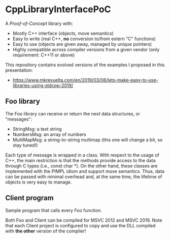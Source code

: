 # CppLibraryInterfacePoC

A *Proof-of-Concept* library with:
+ Mostly C++ interface (objects, move semantics)
+ Easy to write (real C++, **no** conversion to/from extern "C" functions)
+ Easy to use (objects are given away, managed by unique pointers)
+ Highly compatible across compiler versions from a given vendor (only requirement: C++11 or above)

This repository contains evolved versions of the examples I proposed in this presentation:

+ https://www.mkrevuelta.com/en/2019/03/06/lets-make-easy-to-use-libraries-using-stdcpp-2019/

## Foo library

The Foo library can receive or return the next data structures, or "messages":

+ StringMsg: a text string
+ NumbersMsg: an array of numbers
+ MultiMapMsg: a string-to-string multimap (this one will change a bit, so stay tuned!)

Each type of message is wrapped in a class. With respect to the usage of C++, the main restriction is that the methods provide access to the data through C types (i.e., const char \*). On the other hand, these classes are implemented with the PIMPL idiom and support move semantics. Thus, data can be passed with minimal overhead and, at the same time, the lifetime of objects is very easy to manage.

## Client program

Sample program that calls every Foo function.

Both Foo and Client can be compiled for MSVC 2012 and MSVC 2019. Note that each Client project is configured to copy and use the DLL compiled with **the other** version of the compiler!
